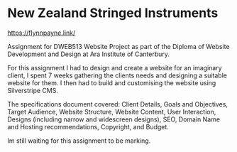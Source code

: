# New Zealand Stringed Instruments

https://flynnpayne.link/

Assignment for DWEB513 Website Project as part of the Diploma of Website Development and Design at Ara Institute of Canterbury.

For this assignment I had to design and create a website for an imaginary client, I spent 7 weeks gathering the clients needs and designing a suitable website for them. I then had to build and customising the website using Silverstripe CMS.

The specifications document covered: Client Details, Goals and Objectives, Target Audience, Website Structure, Website Content, User Interaction, Designs (including narrow and widescreen designs), SEO, Domain Name and Hosting recommendations, Copyright, and Budget.

Im still waiting for this assignment to be marking.
